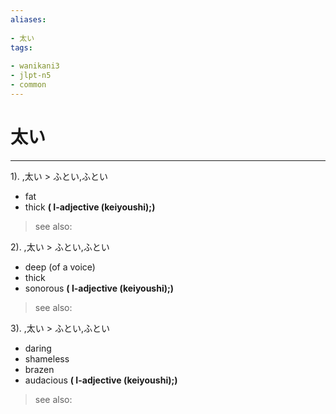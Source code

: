 ```yaml
---
aliases:
    
- 太い
tags:
    
- wanikani3
- jlpt-n5
- common
---
```


# 太い
---
1).
,太い > ふとい,ふとい

- fat
- thick
**( I-adjective (keiyoushi);)**
> see also: 
            
2).
,太い > ふとい,ふとい

- deep (of a voice)
- thick
- sonorous
**( I-adjective (keiyoushi);)**
> see also: 
            
3).
,太い > ふとい,ふとい

- daring
- shameless
- brazen
- audacious
**( I-adjective (keiyoushi);)**
> see also: 
            
